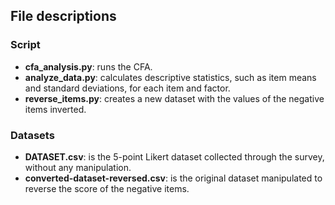 ## File descriptions

### Script
- **cfa_analysis.py**: runs the CFA.
- **analyze_data.py**: calculates descriptive statistics, such as item means and standard deviations, for each item and factor.
- **reverse_items.py**: creates a new dataset with the values of the negative items inverted.

### Datasets
- **DATASET.csv**: is the 5-point Likert dataset collected through the survey, without any manipulation.
- **converted-dataset-reversed.csv**: is the original dataset manipulated to reverse the score of the negative items.
